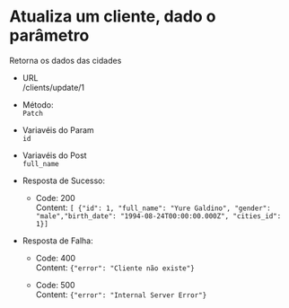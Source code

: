 # Atualiza um cliente, dado o parâmetro

Retorna os dados das cidades

- URL  
   /clients/update/1

- Método:  
   `Patch`

- Variavéis do Param  
  `id`

- Variavéis do Post  
  `full_name`

- Resposta de Sucesso:

  - Code: 200  
    Content: `[ {"id": 1, "full_name": "Yure Galdino", "gender": "male","birth_date": "1994-08-24T00:00:00.000Z", "cities_id": 1}]`

- Resposta de Falha:

  - Code: 400  
    Content: `{"error": "Cliente não existe"}`

  - Code: 500  
    Content: `{"error": "Internal Server Error"}`
